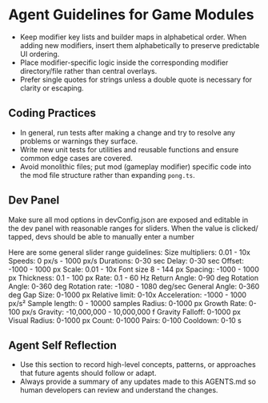 ﻿# Agent Guidelines for Game Modules

- Keep modifier key lists and builder maps in alphabetical order. When adding new modifiers, insert them alphabetically to preserve predictable UI ordering.
- Place modifier-specific logic inside the corresponding modifier directory/file rather than central overlays.
- Prefer single quotes for strings unless a double quote is necessary for clarity or escaping.

## Coding Practices

- In general, run tests after making a change and try to resolve any problems or warnings they surface.
- Write new unit tests for utilities and reusable functions and ensure common edge cases are covered.
- Avoid monolithic files; put mod (gameplay modifier) specific code into the mod file structure rather than expanding `pong.ts`.

## Dev Panel
Make sure all mod options in devConfig.json are exposed and editable in the dev panel with reasonable ranges for sliders.
When the value is clicked/ tapped, devs should be able to manually enter a number

Here are some general slider range guidelines:
Size multipliers: 0.01 - 10x
Speeds: 0 px/s - 1000 px/s
Durations: 0-30 sec
Delay: 0-30 sec
Offset: -1000 - 1000 px
Scale: 0.01 - 10x
Font size 8 - 144 px
Spacing: -1000 - 1000 px
Thickness: 0.1 - 100 px
Rate: 0.1 - 60 Hz
Return Angle: 0-90 deg
Rotation Angle: 0-360 deg
Rotation rate: -1080 - 1080 deg/sec
General Angle: 0-360 deg
Gap Size: 0-1000 px
Relative limit: 0-10x
Acceleration: -1000 - 1000 px/s²
Sample length: 0 - 10000 samples
Radius: 0-1000 px
Growth Rate: 0-100 px/s
Gravity: -10,000,000 - 10,000,000 f
Gravity Falloff: 0-1000 px
Visual Radius: 0-1000 px
Count: 0-1000
Pairs: 0-100
Cooldown: 0-10 s

## Agent Self Reflection

- Use this section to record high-level concepts, patterns, or approaches that future agents should follow or adapt.
- Always provide a summary of any updates made to this AGENTS.md so human developers can review and understand the changes.
